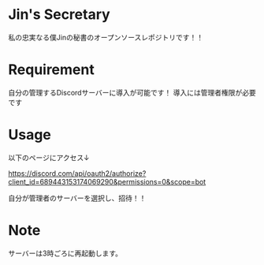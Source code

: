 # Jin's Secretary
 
私の忠実なる僕Jinの秘書のオープンソースレポジトリです！！
  
# Requirement

自分の管理するDiscordサーバーに導入が可能です！
導入には管理者権限が必要です
 
# Usage
 
以下のページにアクセス↓

https://discord.com/api/oauth2/authorize?client_id=689443153174069290&permissions=0&scope=bot

自分が管理者のサーバーを選択し、招待！！
 
# Note
 
サーバーは3時ごろに再起動します。
